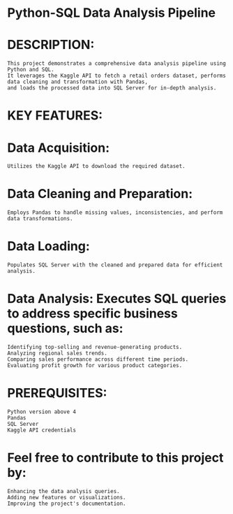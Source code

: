 # Python-SQL Data Analysis Pipeline

# DESCRIPTION:
    This project demonstrates a comprehensive data analysis pipeline using Python and SQL. 
    It leverages the Kaggle API to fetch a retail orders dataset, performs data cleaning and transformation with Pandas,
    and loads the processed data into SQL Server for in-depth analysis.
# KEY FEATURES:
# Data Acquisition: 
    Utilizes the Kaggle API to download the required dataset.
# Data Cleaning and Preparation: 
    Employs Pandas to handle missing values, inconsistencies, and perform data transformations.
# Data Loading: 
    Populates SQL Server with the cleaned and prepared data for efficient analysis.
# Data Analysis: Executes SQL queries to address specific business questions, such as:
    Identifying top-selling and revenue-generating products.
    Analyzing regional sales trends.
    Comparing sales performance across different time periods.
    Evaluating profit growth for various product categories.
# PREREQUISITES:
    Python version above 4
    Pandas
    SQL Server
    Kaggle API credentials
# Feel free to contribute to this project by:
    Enhancing the data analysis queries.
    Adding new features or visualizations.
    Improving the project's documentation.
